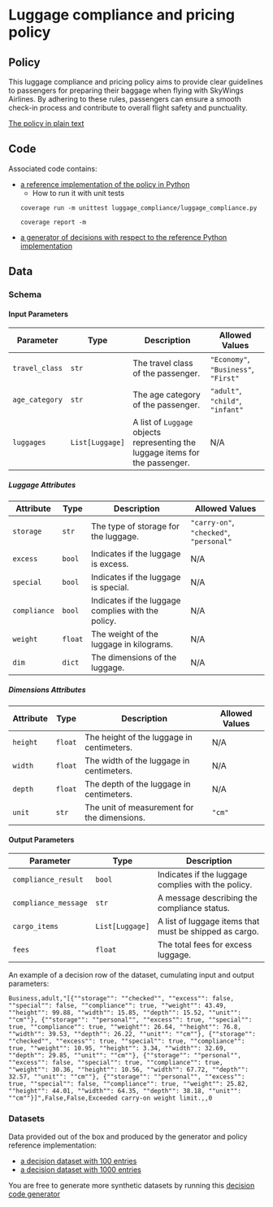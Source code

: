 # Luggage compliance and pricing policy 


## Policy
This luggage compliance and pricing policy aims to provide clear guidelines to passengers for preparing their baggage when flying with SkyWings Airlines. By adhering to these rules, passengers can ensure a smooth check-in process and contribute to overall flight safety and punctuality.

[The policy in plain text](luggage_policy.txt)

## Code
Associated code contains:
- [a reference implementation of the policy in Python](luggage_compliance/luggage_compliance.py)
   - How to run it with unit tests
    ```shell
    coverage run -m unittest luggage_compliance/luggage_compliance.py
    ```
    ```shell
    coverage report -m
    ```
- [a generator of decisions with respect to the reference Python implementation](luggage_compliance/luggage_data_generator.py)

## Data
### Schema

#### Input Parameters

| Parameter       | Type          | Description                                                                 | Allowed Values                         |
|-----------------|---------------|-----------------------------------------------------------------------------|---------------------------------------|
| `travel_class`  | `str`         | The travel class of the passenger.                                         | `"Economy"`, `"Business"`, `"First"` |
| `age_category`  | `str`         | The age category of the passenger.                                          | `"adult"`, `"child"`, `"infant"`     |
| `luggages`      | `List[Luggage]` | A list of `Luggage` objects representing the luggage items for the passenger. | N/A                                   |

##### Luggage Attributes

| Attribute       | Type          | Description                                                                 | Allowed Values                         |
|-----------------|---------------|-----------------------------------------------------------------------------|---------------------------------------|
| `storage`       | `str`         | The type of storage for the luggage.                                       | `"carry-on"`, `"checked"`, `"personal"` |
| `excess`        | `bool`        | Indicates if the luggage is excess.                                        | N/A                                   |
| `special`       | `bool`        | Indicates if the luggage is special.                                       | N/A                                   |
| `compliance`    | `bool`        | Indicates if the luggage complies with the policy.                         | N/A                                   |
| `weight`        | `float`       | The weight of the luggage in kilograms.                                    | N/A                                   |
| `dim`           | `dict`        | The dimensions of the luggage.                                              | N/A                                   |

##### Dimensions Attributes

| Attribute       | Type          | Description                                                                 | Allowed Values                         |
|-----------------|---------------|-----------------------------------------------------------------------------|---------------------------------------|
| `height`        | `float`       | The height of the luggage in centimeters.                                   | N/A                                   |
| `width`         | `float`       | The width of the luggage in centimeters.                                    | N/A                                   |
| `depth`         | `float`       | The depth of the luggage in centimeters.                                    | N/A                                   |
| `unit`          | `str`         | The unit of measurement for the dimensions.                                  | `"cm"`                                |

#### Output Parameters

| Parameter          | Type          | Description                                                                 |
|--------------------|---------------|-----------------------------------------------------------------------------|
| `compliance_result` | `bool`        | Indicates if the luggage complies with the policy.                         |
| `compliance_message` | `str`        | A message describing the compliance status.                                 |
| `cargo_items`       | `List[Luggage]` | A list of luggage items that must be shipped as cargo.                     |
| `fees`              | `float`       | The total fees for excess luggage.                                          |

An example of a decision row of the dataset, cumulating input and output parameters: 
```text
Business,adult,"[{""storage"": ""checked"", ""excess"": false, ""special"": false, ""compliance"": true, ""weight"": 43.49, ""height"": 99.88, ""width"": 15.85, ""depth"": 15.52, ""unit"": ""cm""}, {""storage"": ""personal"", ""excess"": true, ""special"": true, ""compliance"": true, ""weight"": 26.64, ""height"": 76.8, ""width"": 39.53, ""depth"": 26.22, ""unit"": ""cm""}, {""storage"": ""checked"", ""excess"": true, ""special"": true, ""compliance"": true, ""weight"": 10.95, ""height"": 3.34, ""width"": 32.69, ""depth"": 29.85, ""unit"": ""cm""}, {""storage"": ""personal"", ""excess"": false, ""special"": true, ""compliance"": true, ""weight"": 30.36, ""height"": 10.56, ""width"": 67.72, ""depth"": 32.57, ""unit"": ""cm""}, {""storage"": ""personal"", ""excess"": true, ""special"": false, ""compliance"": true, ""weight"": 25.82, ""height"": 44.01, ""width"": 64.35, ""depth"": 38.18, ""unit"": ""cm""}]",False,False,Exceeded carry-on weight limit.,,0
```

### Datasets
Data provided out of the box and produced by the generator and policy reference implementation:
- [a decision dataset with 100 entries](luggage_compliance/luggage_policy_test_dataset_100.csv)
- [a decision dataset with 1000 entries](luggage_compliance/luggage_policy_test_dataset_1K.csv)

You are free to generate more synthetic datasets by running this [decision code generator](luggage_compliance/luggage_data_generator.py)
